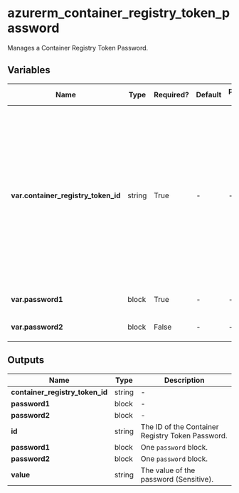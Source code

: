# azurerm_container_registry_token_password

Manages a Container Registry Token Password.

## Variables

| Name | Type | Required? | Default  | possible values | Description |
| ---- | ---- | --------- | -------- | ----------- | ----------- |
| **var.container_registry_token_id** | string | True | -  |  -  | The ID of the Container Registry Token that this Container Registry Token Password resides in. Changing this forces a new Container Registry Token Password to be created. | 
| **var.password1** | block | True | -  |  -  | One `password` block. | 
| **var.password2** | block | False | -  |  -  | One `password` block. | 



## Outputs

| Name | Type | Description |
| ---- | ---- | --------- | 
| **container_registry_token_id** | string  | - | 
| **password1** | block  | - | 
| **password2** | block  | - | 
| **id** | string  | The ID of the Container Registry Token Password. | 
| **password1** | block  | One `password` block. | 
| **password2** | block  | One `password` block. | 
| **value** | string  | The value of the password (Sensitive). | 